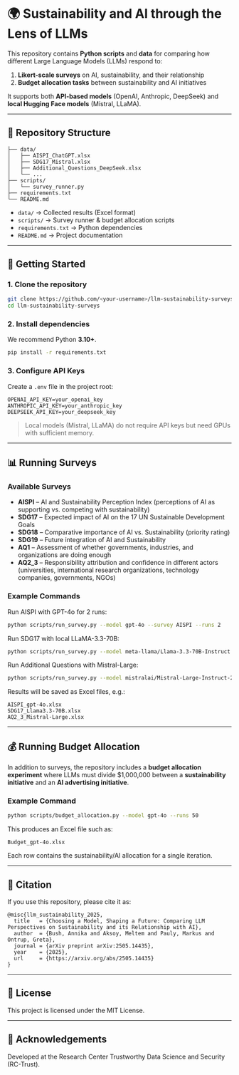 # 🌍 Sustainability and AI through the Lens of LLMs

This repository contains **Python scripts** and **data** for comparing how different Large Language Models (LLMs) respond to:  
1. **Likert-scale surveys** on AI, sustainability, and their relationship  
2. **Budget allocation tasks** between sustainability and AI initiatives  

It supports both **API-based models** (OpenAI, Anthropic, DeepSeek) and **local Hugging Face models** (Mistral, LLaMA).  

---

## 📂 Repository Structure
```
├── data/
│   ├── AISPI_ChatGPT.xlsx
│   ├── SDG17_Mistral.xlsx
│   ├── Additional_Questions_DeepSeek.xlsx
│   └── ...
├── scripts/
│   └── survey_runner.py
├── requirements.txt
└── README.md
```

- `data/` → Collected results (Excel format)  
- `scripts/` → Survey runner & budget allocation scripts 
- `requirements.txt` → Python dependencies  
- `README.md` → Project documentation  

---

## 🚀 Getting Started

### 1. Clone the repository
```bash
git clone https://github.com/<your-username>/llm-sustainability-surveys.git
cd llm-sustainability-surveys
```

### 2. Install dependencies
We recommend Python **3.10+**.  
```bash
pip install -r requirements.txt
```

### 3. Configure API Keys
Create a `.env` file in the project root:

```
OPENAI_API_KEY=your_openai_key
ANTHROPIC_API_KEY=your_anthropic_key
DEEPSEEK_API_KEY=your_deepseek_key
```

> Local models (Mistral, LLaMA) do not require API keys but need GPUs with sufficient memory.  

---

## 📊 Running Surveys

### Available Surveys
- **AISPI** – AI and Sustainability Perception Index (perceptions of AI as supporting vs. competing with sustainability)  
- **SDG17** – Expected impact of AI on the 17 UN Sustainable Development Goals  
- **SDG18** – Comparative importance of AI vs. Sustainability (priority rating)  
- **SDG19** – Future integration of AI and Sustainability  
- **AQ1** – Assessment of whether governments, industries, and organizations are doing enough  
- **AQ2_3** – Responsibility attribution and confidence in different actors (universities, international research organizations, technology companies, governments, NGOs)  

### Example Commands
Run AISPI with GPT-4o for 2 runs:
```bash
python scripts/run_survey.py --model gpt-4o --survey AISPI --runs 2
```

Run SDG17 with local LLaMA-3.3-70B:
```bash
python scripts/run_survey.py --model meta-llama/Llama-3.3-70B-Instruct --survey SDG17 --runs 1
```

Run Additional Questions with Mistral-Large:
```bash
python scripts/run_survey.py --model mistralai/Mistral-Large-Instruct-2407 --survey AQ2_3
```

Results will be saved as Excel files, e.g.:
```
AISPI_gpt-4o.xlsx
SDG17_Llama3.3-70B.xlsx
AQ2_3_Mistral-Large.xlsx
```

---

## 💰 Running Budget Allocation

In addition to surveys, the repository includes a **budget allocation experiment** where LLMs must divide $1,000,000 between a **sustainability initiative** and an **AI advertising initiative**.

### Example Command
```bash
python scripts/budget_allocation.py --model gpt-4o --runs 50
```

This produces an Excel file such as:
```
Budget_gpt-4o.xlsx
```

Each row contains the sustainability/AI allocation for a single iteration.

---

## 📑 Citation
If you use this repository, please cite it as:

```
@misc{llm_sustainability_2025,
  title   = {Choosing a Model, Shaping a Future: Comparing LLM Perspectives on Sustainability and its Relationship with AI},
  author  = {Bush, Annika and Aksoy, Meltem and Pauly, Markus and Ontrup, Greta},
  journal = {arXiv preprint arXiv:2505.14435},
  year    = {2025},
  url     = {https://arxiv.org/abs/2505.14435}
}

```

---

## 📜 License
This project is licensed under the MIT License.  

---

## 🙌 Acknowledgements
Developed at the Research Center Trustworthy Data Science and Security (RC-Trust).
